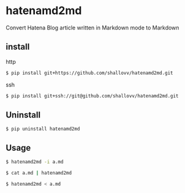 # hatenamd2md

Convert Hatena Blog article written in Markdown mode to Markdown

## install 

http

```sh
$ pip install git+https://github.com/shallovv/hatenamd2md.git
```

ssh

```sh
$ pip install git+ssh://git@github.com/shallovv/hatenamd2md.git
```

## Uninstall

```
$ pip uninstall hatenamd2md
```

## Usage

```sh
$ hatenamd2md -i a.md
```

```sh
$ cat a.md | hatenamd2md
```

```sh
$ hatenamd2md < a.md
```